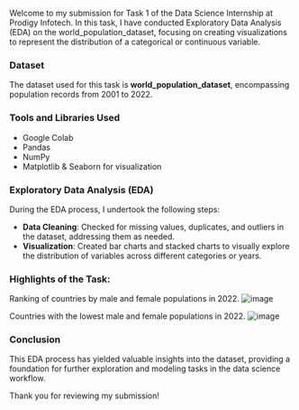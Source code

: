 Welcome to my submission for Task 1 of the Data Science Internship at Prodigy Infotech. In this task, I have conducted Exploratory Data Analysis (EDA) on the world_population_dataset, focusing on creating visualizations to represent the distribution of a categorical or continuous variable.

### Dataset
The dataset used for this task is **world_population_dataset**, encompassing population records from 2001 to 2022.

### Tools and Libraries Used
- Google Colab
- Pandas
- NumPy
- Matplotlib & Seaborn for visualization

### Exploratory Data Analysis (EDA)
During the EDA process, I undertook the following steps:

- **Data Cleaning**: Checked for missing values, duplicates, and outliers in the dataset, addressing them as needed.
- **Visualization**: Created bar charts and stacked charts to visually explore the distribution of variables across different categories or years.

### Highlights of the Task:
Ranking of countries by male and female populations in 2022.
![image](https://github.com/tejgit8102/PRODIGY_DS_01/assets/166322007/d17d45dc-1644-44c4-9cf6-34660e385d27)

Countries with the lowest male and female populations in 2022.
![image](https://github.com/tejgit8102/PRODIGY_DS_01/assets/166322007/ebb028c2-44f8-4b8a-b769-2f4a76209424)



### Conclusion
This EDA process has yielded valuable insights into the dataset, providing a foundation for further exploration and modeling tasks in the data science workflow.

Thank you for reviewing my submission!
